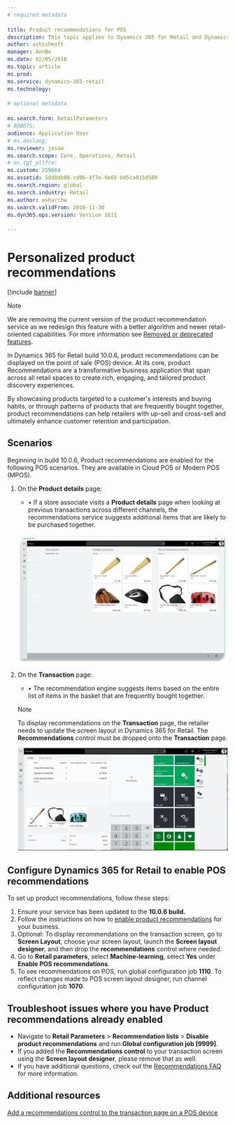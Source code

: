```yaml
---
# required metadata

title: Product recommendations for POS
description: This topic applies to Dynamics 365 for Retail and Dynamics 365 for Finance and Operations.
author: ashishmsft
manager: AnnBe
ms.date: 02/05/2018
ms.topic: article
ms.prod: 
ms.service: dynamics-365-retail
ms.technology: 

# optional metadata

ms.search.form: RetailParameters
# ROBOTS: 
audience: Application User
# ms.devlang: 
ms.reviewer: josaw
ms.search.scope: Core, Operations, Retail
# ms.tgt_pltfrm: 
ms.custom: 259664
ms.assetid: 5dd8db08-cd96-4f7e-9e65-b05ca815d580
ms.search.region: global
ms.search.industry: Retail
ms.author: asharchw
ms.search.validFrom: 2016-11-30
ms.dyn365.ops.version: Version 1611

---
```


# Personalized product recommendations

[!include [banner](includes/banner.md)]

> [!NOTE]
> We are removing the current version of the product recommendation service as we redesign this feature with a better algorithm and newer retail-oriented capabilities. For more information see [Removed or deprecated features](../dev-itpro/migration-upgrade/deprecated-features.md).

In Dynamics 365 for Retail build 10.0.6, product recommendations can be displayed on the point of sale (POS) device. At its core, product Recommendations are a transformative business application that span across all retail spaces to create rich, engaging, and tailored product discovery experiences. 

By showcasing products targeted to a customer's interests and buying habits, or through patterns of products that are frequently bought together, product recommendations can help retailers with up-sell and cross-sell and ultimately enhance customer retention and participation. 


## Scenarios

Beginning in build 10.0.6, Product recommendations are enabled for the following POS scenarios. They are available in Cloud POS or Modern POS (MPOS).

1. On the **Product details** page:

    - •	If a store associate visits a **Product details** page when looking at previous transactions across different channels, the recommendations service suggests additional items that are likely to be purchased together.

    [![Recommendations on the Product details page](./media/proddetails.png)](./media/proddetails.png)

2. On the **Transaction** page:

    - •	The recommendation engine suggests items based on the entire list of items in the basket that are frequently bought together.

    > [!NOTE]
    > To display recommendations on the **Transaction** page, the retailer needs to update the screen layout in Dynamics 365 for Retail. The **Recommendations** control must be dropped onto the **Transaction** page.

    [![Recommendations on the Transaction page](./media/transactionscreenmultipleproductslargemessengersbag-5.jpg)](./media/transactionscreenmultipleproductslargemessengersbag-5.jpg)

## Configure Dynamics 365 for Retail to enable POS recommendations

To set up product recommendations, follow these steps:

1. Ensure your service has been updated to the **10.0.6 build.**
2. Follow the instructions on how to [enable product recommendations](enable-product-recommendations.md) for your business.
3. Optional: To display recommendations on the transaction screen, go to **Screen Layout**, choose your screen layout, launch the **Screen layout designer**, and then drop the **recommendations** control where needed.
4. Go to **Retail parameters**, select **Machine-learning**, select **Yes** under **Enable POS recommendations**.
5. To see recommendations on POS, run global configuration job **1110**. To reflect changes made to POS screen layout designer, run channel configuration job **1070**.



## Troubleshoot issues where you have Product recommendations already enabled

- Navigate to **Retail Parameters** \> **Recommendation lists** \> **Disable product recommendations** and run **Global configuration job \[9999\]**. 
- If you added the **Recommendations control** to your transaction screen using the **Screen layout designer**, please remove that as well.
- If you have additional questions, check out the [Recommendations FAQ](faq-recommendations.md) for more information.

## Additional resources

[Add a recommendations control to the transaction page on a POS device](add-recommendations-control-pos-screen.md)

